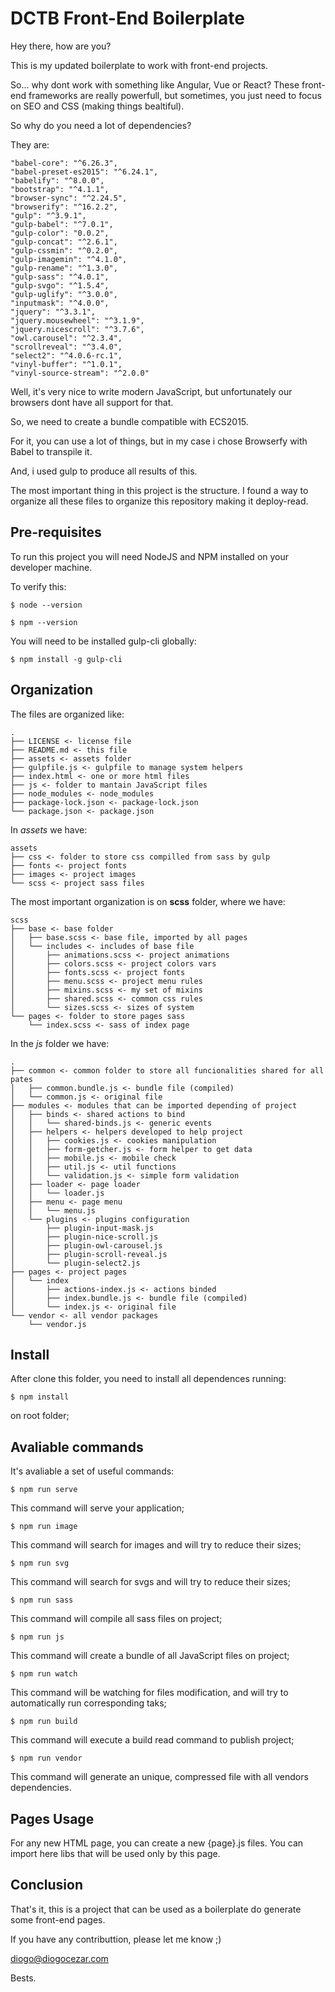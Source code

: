 # DCTB Front-End Boilerplate

Hey there, how are you?

This is my updated boilerplate to work with front-end projects.

So... why dont work with something like Angular, Vue or React? These front-end frameworks are really powerfull, but sometimes, you just need to focus on SEO and CSS (making things bealtiful).

So why do you need a lot of dependencies?

They are:

```
"babel-core": "^6.26.3",
"babel-preset-es2015": "^6.24.1",
"babelify": "^8.0.0",
"bootstrap": "^4.1.1",
"browser-sync": "^2.24.5",
"browserify": "^16.2.2",
"gulp": "^3.9.1",
"gulp-babel": "^7.0.1",
"gulp-color": "0.0.2",
"gulp-concat": "^2.6.1",
"gulp-cssmin": "^0.2.0",
"gulp-imagemin": "^4.1.0",
"gulp-rename": "^1.3.0",
"gulp-sass": "^4.0.1",
"gulp-svgo": "^1.5.4",
"gulp-uglify": "^3.0.0",
"inputmask": "^4.0.0",
"jquery": "^3.3.1",
"jquery.mousewheel": "^3.1.9",
"jquery.nicescroll": "^3.7.6",
"owl.carousel": "^2.3.4",
"scrollreveal": "^3.4.0",
"select2": "^4.0.6-rc.1",
"vinyl-buffer": "^1.0.1",
"vinyl-source-stream": "^2.0.0"
```

Well, it's very nice to write modern JavaScript, but unfortunately our browsers dont have all support for that.

So, we need to create a bundle compatible with ECS2015.

For it, you can use a lot of things, but in my case i chose Browserfy with Babel to transpile it.

And, i used gulp to produce all results of this.

The most important thing in this project is the structure. I found a way to organize all these files to organize this repository making it deploy-read.

## Pre-requisites

To run this project you will need NodeJS and NPM installed on your developer machine.

To verify this:

```
$ node --version
```

```
$ npm --version
```

You will need to be installed gulp-cli globally:

```
$ npm install -g gulp-cli
```

## Organization

The files are organized like:

```
.
├── LICENSE <- license file
├── README.md <- this file
├── assets <- assets folder
├── gulpfile.js <- gulpfile to manage system helpers
├── index.html <- one or more html files
├── js <- folder to mantain JavaScript files
├── node_modules <- node_modules
├── package-lock.json <- package-lock.json
└── package.json <- package.json
```

In _assets_ we have:

```
assets
├── css <- folder to store css compilled from sass by gulp
├── fonts <- project fonts
├── images <- project images
└── scss <- project sass files
```

The most important organization is on __scss__ folder, where we have:

```
scss
├── base <- base folder
│   ├── base.scss <- base file, imported by all pages
│   └── includes <- includes of base file
│       ├── animations.scss <- project animations
│       ├── colors.scss <- project colors vars
│       ├── fonts.scss <- project fonts
│       ├── menu.scss <- project menu rules
│       ├── mixins.scss <- my set of mixins
│       ├── shared.scss <- common css rules
│       └── sizes.scss <- sizes of system
└── pages <- folder to store pages sass
    └── index.scss <- sass of index page
```

In the _js_ folder we have:

```
.
├── common <- common folder to store all funcionalities shared for all pates
│   ├── common.bundle.js <- bundle file (compiled)
│   └── common.js <- original file
├── modules <- modules that can be imported depending of project
│   ├── binds <- shared actions to bind
│   │   └── shared-binds.js <- generic events
│   ├── helpers <- helpers developed to help project
│   │   ├── cookies.js <- cookies manipulation
│   │   ├── form-getcher.js <- form helper to get data
│   │   ├── mobile.js <- mobile check
│   │   ├── util.js <- util functions
│   │   └── validation.js <- simple form validation
│   ├── loader <- page loader
│   │   └── loader.js
│   ├── menu <- page menu
│   │   └── menu.js
│   └── plugins <- plugins configuration
│       ├── plugin-input-mask.js
│       ├── plugin-nice-scroll.js
│       ├── plugin-owl-carousel.js
│       ├── plugin-scroll-reveal.js
│       └── plugin-select2.js
├── pages <- project pages
│   └── index
│       ├── actions-index.js <- actions binded
│       ├── index.bundle.js <- bundle file (compiled)
│       └── index.js <- original file
└── vendor <- all vendor packages
    └── vendor.js
```

## Install

After clone this folder, you need to install all dependences running:

```
$ npm install
```

on root folder;

## Avaliable commands

It's avaliable a set of useful commands:

```
$ npm run serve
```

This command will serve your application;

```
$ npm run image
```

This command will search for images and will try to reduce their sizes;

```
$ npm run svg
```

This command will search for svgs and will try to reduce their sizes;

```
$ npm run sass
```

This command will compile all sass files on project;

```
$ npm run js
```

This command will create a bundle of all JavaScript files on project;

```
$ npm run watch
```

This command will be watching for files modification, and will try to automatically run corresponding taks;

```
$ npm run build
```

This command will execute a build read command to publish project;

```
$ npm run vendor
```

This command will generate an unique, compressed file with all vendors dependencies.

## Pages Usage

For any new HTML page, you can create a new {page}.js files. You can import here libs that will be used only by this page.

## Conclusion

That's it, this is a project that can be used as a boilerplate do generate some front-end pages.

If you have any contributtion, please let me know ;)

diogo@diogocezar.com

Bests.